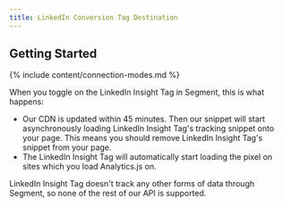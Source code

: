 ```yaml
---
title: LinkedIn Conversion Tag Destination
---
```

## Getting Started

{% include content/connection-modes.md %}

When you toggle on the LinkedIn Insight Tag in Segment, this is what happens:

+ Our CDN is updated within 45 minutes. Then our snippet will start asynchronously loading LinkedIn Insight Tag's tracking snippet onto your page. This means you should remove LinkedIn Insight Tag's snippet from your page.
+ The LinkedIn Insight Tag will automatically start loading the pixel on sites which you load Analytics.js on.

LinkedIn Insight Tag doesn't track any other forms of data through Segment, so none of the rest of our API is supported.
